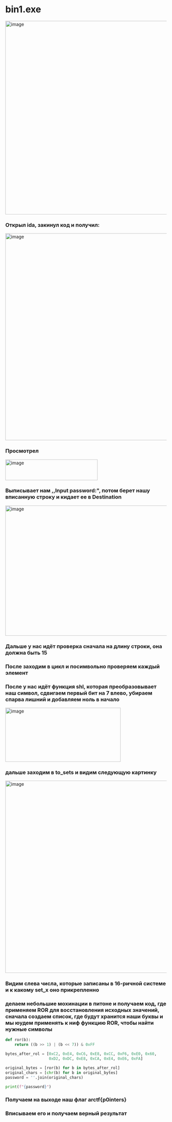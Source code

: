 # bin1.exe

<img width="1095" height="605" alt="image" src="https://github.com/user-attachments/assets/3f4ebce6-41cd-4dd9-ab86-4a7c94bc6adf" />

### Открыл ida, закинул код и получил:

<img width="918" height="647" alt="image" src="https://github.com/user-attachments/assets/9d4d59c6-3b5c-45e0-95c4-8bc6567fc93f" />

### Просмотрел

<img width="288" height="65" alt="image" src="https://github.com/user-attachments/assets/0c1e4dce-0d01-45c3-92d3-570a1f06c407" />

### Выписывает нам ,,Input password:", потом берет нашу вписанную строку и кидает ее в Destination

<img width="586" height="407" alt="image" src="https://github.com/user-attachments/assets/bc05f5e4-36d5-42f2-a959-98075917bb91" />

### Дальше у нас идёт проверка сначала на длину строки, она должна быть 15
### После заходим в цикл и посимвольно проверяем каждый элемент 
### После у нас идёт функция shl, которая преобразовывает наш символ, сдвигаем первый бит на 7 влево, убираем спарва лишний и добавляем ноль в начало

<img width="360" height="169" alt="image" src="https://github.com/user-attachments/assets/56fe3dad-bacb-477b-9123-36a1362a0622" />

### дальше заходим в to_sets и видим следующую картинку

<img width="664" height="601" alt="image" src="https://github.com/user-attachments/assets/47e4426d-661a-4083-ab78-21d53811ce7b" />

### Видим слева числа, которые записаны в 16-ричной системе и к какому set_x оно прикрепленно
### делаем небольшие мохинации в питоне и получаем код, где применяем ROR для восстановления исходных значений, сначала создаем список, где будут хранится наши буквы и мы юудем применять к ниф функцию ROR, чтобы найти нужные символы

```python
def ror(b):
    return ((b >> 1) | (b << 7)) & 0xFF

bytes_after_rol = [0xC2, 0xE4, 0xC6, 0xE8, 0xCC, 0xF6, 0xE0, 0x60,
                   0xD2, 0xDC, 0xE8, 0xCA, 0xE4, 0xE6, 0xFA]

original_bytes = [ror(b) for b in bytes_after_rol]
original_chars = [chr(b) for b in original_bytes]
password = ''.join(original_chars)

print(f"{password}")
```

### Получаем на выходе наш флаг arctf{p0inters}
### Вписываем его и получаем верный результат
